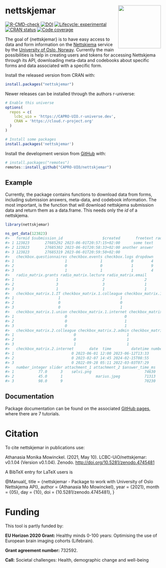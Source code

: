 

<!-- README.md is generated from README.Rmd. Please edit that file -->

# nettskjemar <img src='man/figures/logo.png' align="right" height="138.5" />

<!-- badges: start -->

[![R-CMD-check](https://github.com/capro-uio/nettskjemar/actions/workflows/R-CMD-check.yaml/badge.svg)](https://github.com/capro-uio/nettskjemar/actions/workflows/R-CMD-check.yaml)
[![DOI](https://zenodo.org/badge/206264675.svg)](https://zenodo.org/badge/latestdoi/206264675)
[![Lifecycle:
experimental](https://img.shields.io/badge/lifecycle-experimental-orange.svg)](https://lifecycle.r-lib.org/articles/stages.html)
[![CRAN
status](https://www.r-pkg.org/badges/version/nettskjemar)](https://CRAN.R-project.org/package=nettskjemar)
[![Code coverage](https://codecov.io/gh/capro-uio/nettskjemar/graph/badge.svg?token=fGDbrZdnkp)](https://codecov.io/gh/capro-uio/nettskjemar)
<!-- badges: end -->

The goal of {nettskjemar} is to have easy access to data and form
information on the [Nettskjema](https://nettskjema.no/) service by the
[University of Oslo, Norway](https://www.uio.no/english/). Currently the
main possibilities is help in creating users and tokens for accessing
Nettskjema through its API, downloading meta-data and codebooks about
specific forms and data associated with a specific form.

Install the released version from CRAN with:

``` r
install.packages("nettskjemar")
```

Newer releases can be installed through the authors r-universe:

``` r
# Enable this universe
options(
  repos = c(
    lcbc_uio = 'https://CAPRO-UIO.r-universe.dev',
    CRAN = 'https://cloud.r-project.org'
  )
)

# Install some packages
install.packages('nettskjemar')
```

Install the development version from [GitHub](https://github.com/) with:

``` r
# install.packages("remotes")
remotes::install_github("CAPRO-UIO/nettskjemar")
```

## Example

Currently, the package contains functions to download data from forms,
including submission answers, meta-data, and codebook information. The
most important, is the function that will download nettskjema submission
data and return them as a data.frame. This needs only the *id* of a
nettskjema.

``` r
library(nettskjemar)

ns_get_data(123823)
#>   formid $submission_id                  $created       freetext radio
#> 1 123823       27685292 2023-06-01T20:57:15+02:00      some text     1
#> 2 123823       27685302 2023-06-01T20:58:33+02:00 another answer    -1
#> 3 123823       27685319 2023-06-01T20:59:50+02:00                   -1
#>   checkbox.questionnaires checkbox.events checkbox.logs dropdown
#> 1                       1               1             0        4
#> 2                       0               0             1        9
#> 3                       1               1             1        4
#>   radio_matrix.grants radio_matrix.lecture radio_matrix.email
#> 1                   1                    2                  2
#> 2                   3                    3                  1
#> 3                   1                    1                  1
#>   checkbox_matrix.1.IT checkbox_matrix.1.colleague checkbox_matrix.1.admin
#> 1                    1                           1                       0
#> 2                    0                           0                       0
#> 3                    0                           1                       0
#>   checkbox_matrix.1.union checkbox_matrix.1.internet checkbox_matrix.2.IT
#> 1                       0                          0                    0
#> 2                       0                          1                    0
#> 3                       0                          1                    1
#>   checkbox_matrix.2.colleague checkbox_matrix.2.admin checkbox_matrix.2.union
#> 1                           0                       1                       0
#> 2                           0                       1                       1
#> 3                           1                       1                       1
#>   checkbox_matrix.2.internet       date  time         datetime number_decimal
#> 1                          0 2023-06-01 12:00 2023-06-12T13:33            4.5
#> 2                          0 2023-02-07 14:45 2024-02-15T08:55            2.2
#> 3                          0 2022-09-28 05:11 2022-03-03T07:29           10.0
#>   number_integer slider attachment_1 attachment_2 $answer_time_ms
#> 1           77.0      3    sølvi.png                        74630
#> 2           45.0      1               marius.jpeg           71313
#> 3           98.0      9                                     70230
```

## Documentation

Package documentation can be found on the associated [GitHub
pages](https://www.capro.dev/nettskjemar/), where there are 7 tutorials.

# Citation

To cite nettskjemar in publications use:

Athanasia Monika Mowinckel. (2021, May 10). LCBC-UiO/nettskjemar:
v0.1.04 (Version v0.1.04). Zenodo. http://doi.org/10.5281/zenodo.4745481

A BibTeX entry for LaTeX users is

@Manual{, title = {nettskjemar - Package to work with University of Oslo
Nettskjema API}, author = {Athanasia Mo Mowinckel}, year = {2021}, month
= {05}, day = {10}, doi = {10.5281/zenodo.4745481}, }

# Funding

This tool is partly funded by:

**EU Horizon 2020 Grant:** Healthy minds 0-100 years: Optimising the use
of European brain imaging cohorts (Lifebrain).

**Grant agreement number:** 732592.

**Call:** Societal challenges: Health, demographic change and well-being
